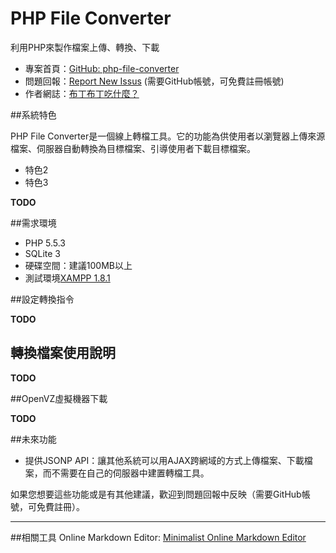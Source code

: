 PHP File Converter
==================

利用PHP來製作檔案上傳、轉換、下載

- 專案首頁：[GitHub: php-file-converter](https://github.com/pulipulichen/php-file-converter)
- 問題回報：[Report New Issus](https://github.com/pulipulichen/php-file-converter/issues/new) (需要GitHub帳號，可免費註冊帳號)
- 作者網誌：[布丁布丁吃什麼？](http://pulipuli.blogspot.tw/)

##系統特色

PHP File Converter是一個線上轉檔工具。它的功能為供使用者以瀏覽器上傳來源檔案、伺服器自動轉換為目標檔案、引導使用者下載目標檔案。
- 特色2
- 特色3

**TODO**

##需求環境

+ PHP 5.5.3
+ SQLite 3
+ 硬碟空間：建議100MB以上
+ 測試環境[XAMPP 1.8.1](http://www.apachefriends.org/zh_tw/xampp.html)

##設定轉換指令

**TODO**

## 轉換檔案使用說明

**TODO**

##OpenVZ虛擬機器下載

**TODO**

##未來功能

- 提供JSONP API：讓其他系統可以用AJAX跨網域的方式上傳檔案、下載檔案，而不需要在自己的伺服器中建置轉檔工具。

如果您想要這些功能或是有其他建議，歡迎到問題回報中反映（需要GitHub帳號，可免費註冊）。

---

##相關工具
Online Markdown Editor: [Minimalist Online Markdown Editor](http://markdown.pioul.fr/)